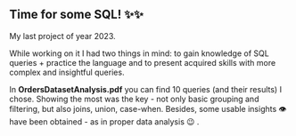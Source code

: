 ## Time for some SQL! :sparkles::sparkles:

My last project of year 2023. 

While working on it I had two things in mind: to gain knowledge of SQL queries + practice the language and to present acquired skills with more complex and insightful queries. 

In **OrdersDatasetAnalysis.pdf** you can find 10 queries (and their results) I chose. Showing the most was the key - not only basic grouping and filtering, but also joins, union, case-when. Besides, some usable insights :eye: have been obtained - as in proper data analysis :wink: .
